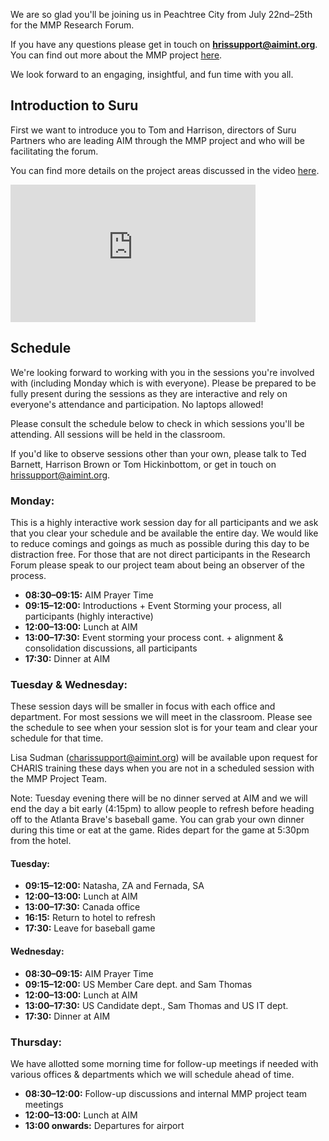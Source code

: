 We are so glad you'll be joining us in Peachtree City from July 22nd–25th for the MMP Research Forum.

If you have any questions please get in touch on [**hrissupport@aimint.org**](mailto:hrissupport@aimint.org). You can find out more about the MMP project [here](./overview.md).

We look forward to an engaging, insightful, and fun time with you all.

## Introduction to Suru

First we want to introduce you to Tom and Harrison, directors of Suru Partners who are leading AIM through the MMP project and who will be facilitating the forum.

You can find more details on the project areas discussed in the video [here](./overview.md#how-are-we-doing-it).

<iframe width="392" height="220" src="https://www.youtube.com/embed/OZeGyTUxSDw?rel=0" frameborder="0" allow="autoplay; picture-in-picture" allowfullscreen></iframe>

## Schedule

We're looking forward to working with you in the sessions you're involved with (including Monday which is with everyone). Please be prepared to be fully present during the sessions as they are interactive and rely on everyone's attendance and participation. No laptops allowed!

Please consult the schedule below to check in which sessions you'll be attending. All sessions will be held in the classroom.

If you'd like to observe sessions other than your own, please talk to Ted Barnett, Harrison Brown or Tom Hickinbottom, or get in touch on [hrissupport@aimint.org](mailto:hrissupport@aimint.org).

### Monday:
This is a highly interactive work session day for all participants and we ask that you clear your schedule and be available the entire day. We would like to reduce comings and goings as much as possible during this day to be distraction free. For those that are not direct participants in the Research Forum please speak to our project team about being an observer of the process.

- **08:30–09:15:** AIM Prayer Time
- **09:15–12:00:** Introductions + Event Storming your process, all participants (highly interactive)
- **12:00–13:00:** Lunch at AIM
- **13:00–17:30:** Event storming your process cont. + alignment & consolidation discussions, all participants
- **17:30:** Dinner at AIM

### Tuesday & Wednesday:
These session days will be smaller in focus with each office and department. For most sessions we will meet in the classroom. Please see the schedule to see when your session slot is for your team and clear your schedule for that time.

Lisa Sudman (charissupport@aimint.org) will be available upon request for CHARIS training these days when you are not in a scheduled session with the MMP Project Team.

Note: Tuesday evening there will be no dinner served at AIM and we will end the day a bit early (4:15pm) to allow people to refresh before heading off to the Atlanta Brave's baseball game.  You can grab your own dinner during this time or eat at the game.  Rides depart for the game at 5:30pm from the hotel.

#### Tuesday:

- **09:15–12:00:** Natasha, ZA and Fernada, SA
- **12:00–13:00:** Lunch at AIM
- **13:00–17:30:** Canada office
- **16:15:** Return to hotel to refresh
- **17:30:** Leave for baseball game

#### Wednesday:

- **08:30–09:15:** AIM Prayer Time
- **09:15–12:00:** US Member Care dept. and Sam Thomas
- **12:00–13:00:** Lunch at AIM
- **13:00–17:30:** US Candidate dept., Sam Thomas and US IT dept.
- **17:30:** Dinner at AIM

### Thursday:
We have allotted some morning time for follow-up meetings if needed with various offices & departments which we will schedule ahead of time.

- **08:30–12:00:** Follow-up discussions and internal MMP project team meetings
- **12:00–13:00:** Lunch at AIM
- **13:00 onwards:** Departures for airport
